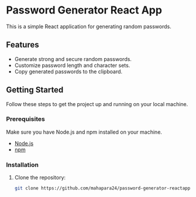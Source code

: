 # Password Generator React App

This is a simple React application for generating random passwords.

## Features

- Generate strong and secure random passwords.
- Customize password length and character sets.
- Copy generated passwords to the clipboard.

## Getting Started

Follow these steps to get the project up and running on your local machine.

### Prerequisites

Make sure you have Node.js and npm installed on your machine.

- [Node.js](https://nodejs.org/)
- [npm](https://www.npmjs.com/)

### Installation

1. Clone the repository:

   ```bash
   git clone https://github.com/mahapara24/password-generator-reactapp.git
